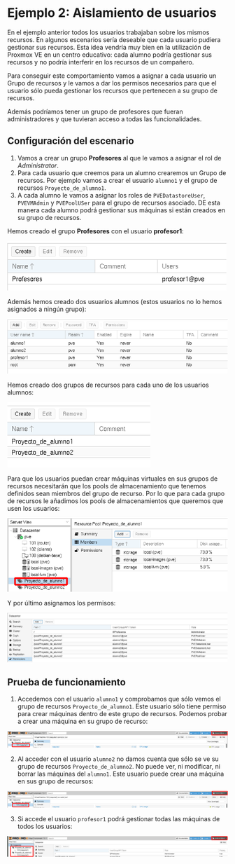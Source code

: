 # Ejemplo 2: Aislamiento de usuarios

En el ejemplo anterior todos los usuarios trabajaban sobre los mismos recursos. En algunos escenarios sería deseable que cada usuario pudiera gestionar sus recursos. Esta idea vendría muy bien en la utilización de Proxmox VE en un centro educativo: cada alumno podría gestionar sus recursos y no podría interferir en los recursos de un compañero. 

Para conseguir este comportamiento vamos a asignar a cada usuario un Grupo de recursos y le vamos a dar los permisos necesarios para que el usuario sólo pueda gestionar los recursos que pertenecen a su grupo de recursos.

Además podríamos tener un grupo de profesores que fueran administradores y que tuvieran acceso a todas las funcionalidades.

## Configuración del escenario

1. Vamos a crear un grupo **Profesores** al que le vamos a asignar el rol de *Administrator*.
2. Para cada usuario que creemos para un alumno crearemos un Grupo de recursos. Por ejemplo vamos a crear el usuario `alumno1` y el grupo de recursos `Proyecto_de_alumno1`.
3. A cada alumno le vamos a asignar los roles de `PVEDatastoreUser`, `PVEVMAdmin` y `PVEPoolUSer` para el grupo de recursos asociado. DE esta manera cada alumno podrá gestionar sus máquinas si están creados en su grupo de recursos.

Hemos creado el grupo **Profesores** con el usuario **profesor1**:

![usuarios](img/usuario18.png)

Además hemos creado dos usuarios alumnos (estos usuarios no lo hemos asignados a ningún grupo):

![usuarios](img/usuario19.png)

Hemos creado dos grupos de recursos para cada uno de los usuarios alumnos:

![usuarios](img/usuario20.png)

Para que los usuarios puedan crear máquinas virtuales en sus grupos de recursos necesitarán que los pools de almacenamiento que tenemos definidos sean miembros del grupo de recurso. Por lo que para cada grupo de recursos le añadimos los pools de almacenamientos que queremos que usen los usuarios:

![usuarios](img/usuario21.png)

Y por último asignamos los permisos:

![usuarios](img/usuario22.png)

## Prueba de funcionamiento

1. Accedemos con el usuario `alumno1` y comprobamos que sólo vemos el grupo de recursos `Proyecto_de_alumno1`. Este usuario sólo tiene permiso para crear máquinas dentro de este grupo de recursos. Podemos probar a crear una máquina en su grupo de recurso:

![usuarios](img/usuario23.png)

2. Al acceder con el usuario `alumno2` no damos cuenta que sólo se ve su grupo de recursos `Proyecto_de_alumno2`. No puede ver, ni modificar, ni borrar las máquinas del `alumno1`. Este usuario puede crear una máquina en sus grupo de recursos:

![usuarios](img/usuario24.png)

3. Si accede el usuario `profesor1` podrá gestionar todas las máquinas de todos los usuarios:

![usuarios](img/usuario25.png)